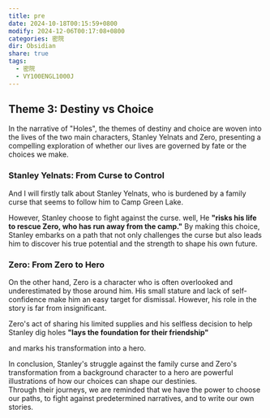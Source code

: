 ```yaml
---
title: pre
date: 2024-10-18T00:15:59+0800
modify: 2024-12-06T00:17:08+0800
categories: 密院
dir: Obsidian
share: true
tags:
  - 密院
  - VY100ENGL1000J
---
```


## **Theme 3: Destiny vs Choice**

In the narrative of "Holes", the themes of destiny and choice are woven into the lives of the two main characters, Stanley Yelnats and Zero, presenting a compelling exploration of whether our lives are governed by fate or the choices we make.

### Stanley Yelnats: From Curse to Control

And I will firstly talk about Stanley Yelnats, who is burdened by a family curse that seems to follow him to Camp Green Lake.  

However, Stanley choose to fight against the curse. well, He **"risks his life to rescue Zero, who has run away from the camp."** By making this choice, Stanley embarks on a path that not only challenges the curse but also leads him to discover his true potential and the strength to shape his own future.

### Zero: From Zero to Hero

On the other hand, Zero is a character who is often overlooked and underestimated by those around him. His small stature and lack of self-confidence make him an easy target for dismissal. However, his role in the story is far from insignificant. 

Zero's act of sharing his limited supplies and his selfless decision to help Stanley dig holes **"lays the foundation for their friendship"** 

and marks his transformation into a hero.

In conclusion, Stanley's struggle against the family curse and Zero's transformation from a background character to a hero are powerful illustrations of how our choices can shape our destinies.  
Through their journeys, we are reminded that we have the power to choose our paths, to fight against predetermined narratives, and to write our own stories.
